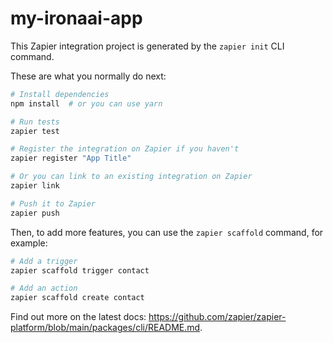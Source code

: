 # my-ironaai-app

This Zapier integration project is generated by the `zapier init` CLI command.

These are what you normally do next:

```bash
# Install dependencies
npm install  # or you can use yarn

# Run tests
zapier test

# Register the integration on Zapier if you haven't
zapier register "App Title"

# Or you can link to an existing integration on Zapier
zapier link

# Push it to Zapier
zapier push
```

Then, to add more features, you can use the `zapier scaffold` command, for example:

```bash
# Add a trigger
zapier scaffold trigger contact

# Add an action
zapier scaffold create contact
``` 

Find out more on the latest docs: https://github.com/zapier/zapier-platform/blob/main/packages/cli/README.md.
